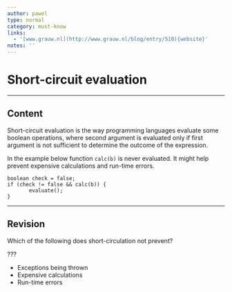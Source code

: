 ```yaml
---
author: pawel
type: normal
category: must-know
links:
  - '[www.grauw.nl](http://www.grauw.nl/blog/entry/510){website}'
notes: ''
---
```


# Short-circuit evaluation


---

## Content

Short-circuit evaluation is the way programming languages evaluate some boolean operations, where second argument is evaluated only if first argument is not sufficient to determine the outcome of the expression.

In the example below function `calc(b)` is never evaluated. It might help prevent expensive calculations and run-time errors.

```plain-text
boolean check = false;
if (check != false && calc(b)) {
       evaluate();
}
```


---

## Revision

Which of the following does short-circulation not prevent? 

???

- Exceptions being thrown
- Expensive calculations
- Run-time errors
 
